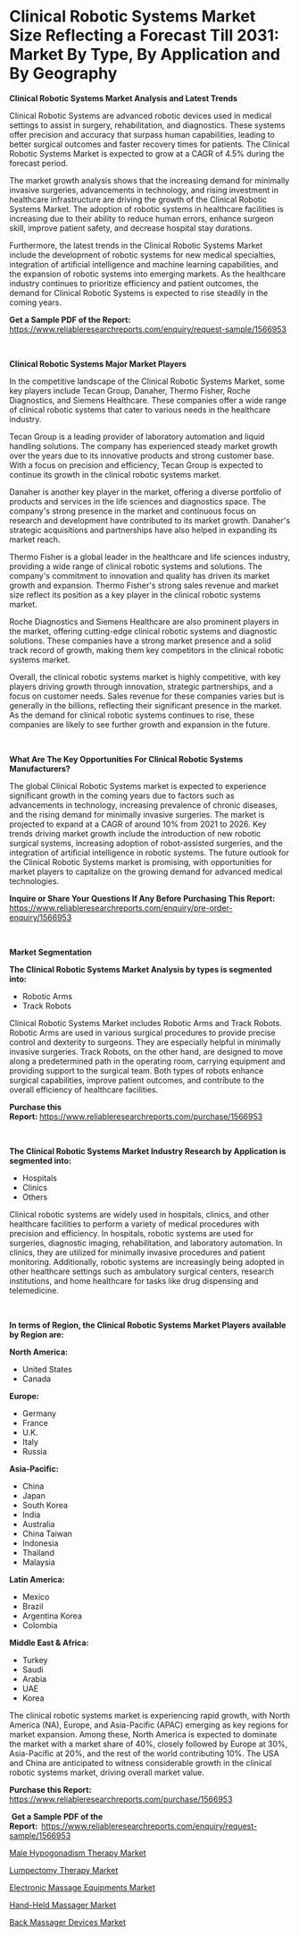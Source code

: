 <p><h1>Clinical Robotic Systems Market Size Reflecting a Forecast Till 2031: Market By Type, By Application and By Geography</h1></p><p><strong>Clinical Robotic Systems Market Analysis and Latest Trends</strong></p>
<p><p>Clinical Robotic Systems are advanced robotic devices used in medical settings to assist in surgery, rehabilitation, and diagnostics. These systems offer precision and accuracy that surpass human capabilities, leading to better surgical outcomes and faster recovery times for patients. The Clinical Robotic Systems Market is expected to grow at a CAGR of 4.5% during the forecast period.</p><p>The market growth analysis shows that the increasing demand for minimally invasive surgeries, advancements in technology, and rising investment in healthcare infrastructure are driving the growth of the Clinical Robotic Systems Market. The adoption of robotic systems in healthcare facilities is increasing due to their ability to reduce human errors, enhance surgeon skill, improve patient safety, and decrease hospital stay durations.</p><p>Furthermore, the latest trends in the Clinical Robotic Systems Market include the development of robotic systems for new medical specialties, integration of artificial intelligence and machine learning capabilities, and the expansion of robotic systems into emerging markets. As the healthcare industry continues to prioritize efficiency and patient outcomes, the demand for Clinical Robotic Systems is expected to rise steadily in the coming years.</p></p>
<p><strong>Get a Sample PDF of the Report:&nbsp;</strong> <a href="https://www.reliableresearchreports.com/enquiry/request-sample/1566953">https://www.reliableresearchreports.com/enquiry/request-sample/1566953</a></p>
<p>&nbsp;</p>
<p><strong>Clinical Robotic Systems Major Market Players</strong></p>
<p><p>In the competitive landscape of the Clinical Robotic Systems Market, some key players include Tecan Group, Danaher, Thermo Fisher, Roche Diagnostics, and Siemens Healthcare. These companies offer a wide range of clinical robotic systems that cater to various needs in the healthcare industry.</p><p>Tecan Group is a leading provider of laboratory automation and liquid handling solutions. The company has experienced steady market growth over the years due to its innovative products and strong customer base. With a focus on precision and efficiency, Tecan Group is expected to continue its growth in the clinical robotic systems market.</p><p>Danaher is another key player in the market, offering a diverse portfolio of products and services in the life sciences and diagnostics space. The company's strong presence in the market and continuous focus on research and development have contributed to its market growth. Danaher's strategic acquisitions and partnerships have also helped in expanding its market reach.</p><p>Thermo Fisher is a global leader in the healthcare and life sciences industry, providing a wide range of clinical robotic systems and solutions. The company's commitment to innovation and quality has driven its market growth and expansion. Thermo Fisher's strong sales revenue and market size reflect its position as a key player in the clinical robotic systems market.</p><p>Roche Diagnostics and Siemens Healthcare are also prominent players in the market, offering cutting-edge clinical robotic systems and diagnostic solutions. These companies have a strong market presence and a solid track record of growth, making them key competitors in the clinical robotic systems market.</p><p>Overall, the clinical robotic systems market is highly competitive, with key players driving growth through innovation, strategic partnerships, and a focus on customer needs. Sales revenue for these companies varies but is generally in the billions, reflecting their significant presence in the market. As the demand for clinical robotic systems continues to rise, these companies are likely to see further growth and expansion in the future.</p></p>
<p>&nbsp;</p>
<p><strong>What Are The Key Opportunities For Clinical Robotic Systems Manufacturers?</strong></p>
<p><p>The global Clinical Robotic Systems market is expected to experience significant growth in the coming years due to factors such as advancements in technology, increasing prevalence of chronic diseases, and the rising demand for minimally invasive surgeries. The market is projected to expand at a CAGR of around 10% from 2021 to 2026. Key trends driving market growth include the introduction of new robotic surgical systems, increasing adoption of robot-assisted surgeries, and the integration of artificial intelligence in robotic systems. The future outlook for the Clinical Robotic Systems market is promising, with opportunities for market players to capitalize on the growing demand for advanced medical technologies.</p></p>
<p><strong>Inquire or Share Your Questions If Any Before Purchasing This Report:</strong> <a href="https://www.reliableresearchreports.com/enquiry/pre-order-enquiry/1566953">https://www.reliableresearchreports.com/enquiry/pre-order-enquiry/1566953</a></p>
<p>&nbsp;</p>
<p><strong>Market Segmentation</strong></p>
<p><strong>The Clinical Robotic Systems Market Analysis by types is segmented into:</strong></p>
<p><ul><li>Robotic Arms</li><li>Track Robots</li></ul></p>
<p><p>Clinical Robotic Systems Market includes Robotic Arms and Track Robots. Robotic Arms are used in various surgical procedures to provide precise control and dexterity to surgeons. They are especially helpful in minimally invasive surgeries. Track Robots, on the other hand, are designed to move along a predetermined path in the operating room, carrying equipment and providing support to the surgical team. Both types of robots enhance surgical capabilities, improve patient outcomes, and contribute to the overall efficiency of healthcare facilities.</p></p>
<p><strong>Purchase this Report:&nbsp;</strong><a href="https://www.reliableresearchreports.com/purchase/1566953">https://www.reliableresearchreports.com/purchase/1566953</a></p>
<p>&nbsp;</p>
<p><strong>The Clinical Robotic Systems Market Industry Research by Application is segmented into:</strong></p>
<p><ul><li>Hospitals</li><li>Clinics</li><li>Others</li></ul></p>
<p><p>Clinical robotic systems are widely used in hospitals, clinics, and other healthcare facilities to perform a variety of medical procedures with precision and efficiency. In hospitals, robotic systems are used for surgeries, diagnostic imaging, rehabilitation, and laboratory automation. In clinics, they are utilized for minimally invasive procedures and patient monitoring. Additionally, robotic systems are increasingly being adopted in other healthcare settings such as ambulatory surgical centers, research institutions, and home healthcare for tasks like drug dispensing and telemedicine.</p></p>
<p>&nbsp;</p>
<p><strong>In terms of Region, the Clinical Robotic Systems Market Players available by Region are:</strong></p>
<p>
    <p> <strong> North America: </strong>
        <ul>
            <li>United States</li>
            <li>Canada</li>
        </ul>
        </p> 
    <p> <strong> Europe: </strong>
        <ul>
            <li>Germany</li>
            <li>France</li>
            <li>U.K.</li>
            <li>Italy</li>
            <li>Russia</li>
        </ul>
        </p> 
    <p> <strong> Asia-Pacific: </strong>
        <ul>
            <li>China</li>
            <li>Japan</li>
            <li>South Korea</li>
            <li>India</li>
            <li>Australia</li>
            <li>China Taiwan</li>
            <li>Indonesia</li>
            <li>Thailand</li>
            <li>Malaysia</li>
        </ul>
        </p> 
    <p> <strong> Latin America: </strong>
        <ul>
            <li>Mexico</li>
            <li>Brazil</li>
            <li>Argentina Korea</li>
            <li>Colombia</li>
        </ul>
        </p> 
    <p> <strong> Middle East & Africa: </strong>
        <ul>
            <li>Turkey</li>
            <li>Saudi</li>
            <li>Arabia</li>
            <li>UAE</li>
            <li>Korea</li>
        </ul>
    </p>
    </p>
<p><p>The clinical robotic systems market is experiencing rapid growth, with North America (NA), Europe, and Asia-Pacific (APAC) emerging as key regions for market expansion. Among these, North America is expected to dominate the market with a market share of 40%, closely followed by Europe at 30%, Asia-Pacific at 20%, and the rest of the world contributing 10%. The USA and China are anticipated to witness considerable growth in the clinical robotic systems market, driving overall market value.</p></p>
<p><strong>Purchase this Report: </strong><a href="https://www.reliableresearchreports.com/purchase/1566953">https://www.reliableresearchreports.com/purchase/1566953</a></p>
<p>&nbsp;<strong>Get a Sample PDF of the Report:&nbsp;&nbsp;</strong><a href="https://www.reliableresearchreports.com/enquiry/request-sample/1566953">https://www.reliableresearchreports.com/enquiry/request-sample/1566953</a></p>
<p><strong></strong></p>
<p><p><a href="https://github.com/singletonthaxterkelliehr2df/Market-Research-Report-List-1/blob/main/male-hypogonadism-therapy-market.md">Male Hypogonadism Therapy Market</a></p><p><a href="https://github.com/nathandecarvalho/Market-Research-Report-List-1/blob/main/lumpectomy-therapy-market.md">Lumpectomy Therapy Market</a></p><p><a href="https://github.com/RichRobinson5/Market-Research-Report-List-3/blob/main/electronic-massage-equipments-market.md">Electronic Massage Equipments Market</a></p><p><a href="https://github.com/julyju69/Market-Research-Report-List-1/blob/main/hand-held-massager-market.md">Hand-Held Massager Market</a></p><p><a href="https://github.com/gdfhhhj/Market-Research-Report-List-3/blob/main/back-massager-devices-market.md">Back Massager Devices Market</a></p></p>